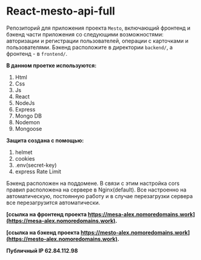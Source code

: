 # React-mesto-api-full
Репозиторий для приложения проекта `Mesto`, включающий фронтенд и бэкенд части приложения со следующими возможностями: авторизации и регистрации пользователей, операции с карточками и пользователями. Бэкенд расположите в директории `backend/`, а фронтенд - в `frontend/`. 

**В данном проетке используются:**
 1. Html
 2. Css
 3. Js
 4. React
 5. NodeJs
 6. Express 
 7. Mongo DB
 8. Nodemon
 9. Mongoose

**Защита создана с помощью:**
 1. helmet
 2. cookies
 3. .env(secret-key)
 4. express Rate Limit

Бэкенд расположен на поддомене. В связи с этим настройка cors правил расположена на сервере в Nginx(default). Все настроенно на автоматическую, постоянную работу и в случае перезагрузки сервера все перезагрузится автоматически.
  
**[ссылка на фронтенд проекта https://mesa-alex.nomoredomains.work](https://mesa-alex.nomoredomains.work).**

**[ссылка на бэкенд проектa https://mesto-alex.nomoredomains.work](https://mesto-alex.nomoredomains.work).**

**Публичный IP 62.84.112.98**

